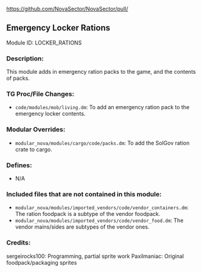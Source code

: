 <!-- This should be copy-pasted into the root of your module folder as readme.md -->

https://github.com/NovaSector/NovaSector/pull/<!--PR Number-->

## Emergency Locker Rations

Module ID: LOCKER_RATIONS

### Description:

This module adds in emergency ration packs to the game, and the contents of packs.

### TG Proc/File Changes:

- `code/modules/mob/living.dm`: To add an emergency ration pack to the emergency locker contents.
<!-- If you edited any core procs, you should list them here. You should specify the files and procs you changed.
E.g: 
- `code/modules/mob/living.dm`: `proc/overriden_proc`, `var/overriden_var`
-->

### Modular Overrides:

- `modular_nova/modules/cargo/code/packs.dm`: To add the SolGov ration crate to cargo.
<!-- If you added a new modular override (file or code-wise) for your module, you should list it here. Code files should specify what procs they changed, in case of multiple modules using the same file.
E.g: 
- `modular_nova/master_files/sound/my_cool_sound.ogg`
- `modular_nova/master_files/code/my_modular_override.dm`: `proc/overriden_proc`, `var/overriden_var`
-->

### Defines:

- N/A
<!-- If you needed to add any defines, mention the files you added those defines in, along with the name of the defines. -->

### Included files that are not contained in this module:

- `modular_nova/modules/imported_vendors/code/vendor_containers.dm`: The ration foodpack is a subtype of the vendor foodpack.
- `modular_nova/modules/imported_vendors/code/vendor_food.dm`: The vendor mains/sides are subtypes of the vendor ones.

### Credits:

sergeirocks100: Programming, partial sprite work
Paxilmaniac: Original foodpack/packaging sprites
